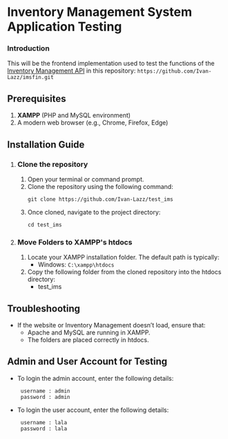 # Inventory Management System Application Testing
### Introduction
This will be the frontend implementation used to test the functions of the [Inventory Management API](https://github.com/Ivan-Lazz/imsfin.git) in this repository: ``` https://github.com/Ivan-Lazz/imsfin.git ```

## Prerequisites
1. **XAMPP** (PHP and MySQL environment)
2. A modern web browser (e.g., Chrome, Firefox, Edge)

## Installation Guide
1. ### Clone the repository
   1. Open your terminal or command prompt.
   2. Clone the repository using the following command:
      ```
      git clone https://github.com/Ivan-Lazz/test_ims
      ```
   3. Once cloned, navigate to the project directory:
      ```
      cd test_ims
      ```
2. ### Move Folders to XAMPP's htdocs
   1. Locate your XAMPP installation folder. The default path is typically:
      - Windows: ```C:\xampp\htdocs```
   2. Copy the following folder from the cloned repository into the htdocs directory:
      - test_ims

## Troubleshooting
   - If the website or Inventory Management doesn’t load, ensure that:
     - Apache and MySQL are running in XAMPP.
     - The folders are placed correctly in htdocs.

## Admin and User Account for Testing
   - To login the admin account, enter the following details:
      ```
       username : admin
       password : admin
      ```
   - To login the user account, enter the following details:
      ```
       username : lala
       password : lala
      ```
